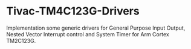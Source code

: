 # Tivac-TM4C123G-Drivers
Implementation some generic drivers for General Purpose Input Output, Nested Vector Interrupt control and System Timer for Arm Cortex TM2C123G.
